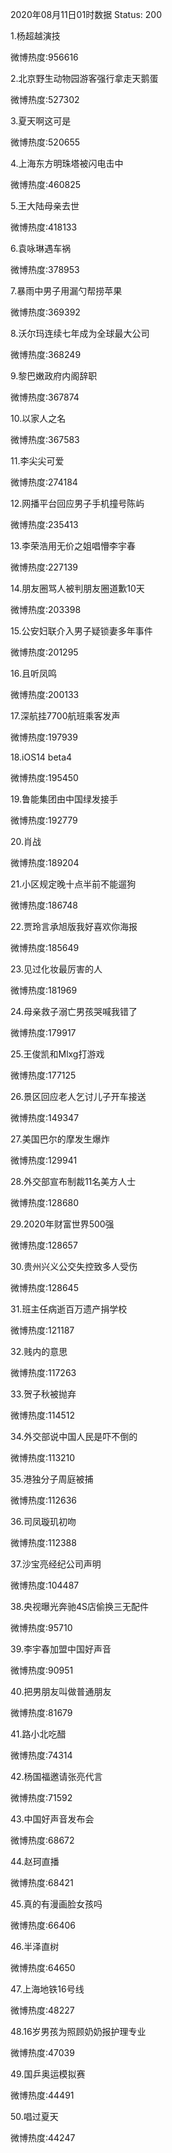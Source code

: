 2020年08月11日01时数据
Status: 200

1.杨超越演技

微博热度:956616

2.北京野生动物园游客强行拿走天鹅蛋

微博热度:527302

3.夏天啊这可是

微博热度:520655

4.上海东方明珠塔被闪电击中

微博热度:460825

5.王大陆母亲去世

微博热度:418133

6.袁咏琳遇车祸

微博热度:378953

7.暴雨中男子用漏勺帮捞苹果

微博热度:369392

8.沃尔玛连续七年成为全球最大公司

微博热度:368249

9.黎巴嫩政府内阁辞职

微博热度:367874

10.以家人之名

微博热度:367583

11.李尖尖可爱

微博热度:274184

12.网播平台回应男子手机撞号陈屿

微博热度:235413

13.李荣浩用无价之姐唱懵李宇春

微博热度:227139

14.朋友圈骂人被判朋友圈道歉10天

微博热度:203398

15.公安妇联介入男子疑锁妻多年事件

微博热度:201295

16.且听凤鸣

微博热度:200133

17.深航挂7700航班乘客发声

微博热度:197939

18.iOS14 beta4

微博热度:195450

19.鲁能集团由中国绿发接手

微博热度:192779

20.肖战

微博热度:189204

21.小区规定晚十点半前不能遛狗

微博热度:186748

22.贾玲言承旭版我好喜欢你海报

微博热度:185649

23.见过化妆最厉害的人

微博热度:181969

24.母亲救子溺亡男孩哭喊我错了

微博热度:179917

25.王俊凯和Mlxg打游戏

微博热度:177125

26.景区回应老人乞讨儿子开车接送

微博热度:149347

27.美国巴尔的摩发生爆炸

微博热度:129941

28.外交部宣布制裁11名美方人士

微博热度:128680

29.2020年财富世界500强

微博热度:128657

30.贵州兴义公交失控致多人受伤

微博热度:128645

31.班主任病逝百万遗产捐学校

微博热度:121187

32.贱内的意思

微博热度:117263

33.贺子秋被抛弃

微博热度:114512

34.外交部说中国人民是吓不倒的

微博热度:113210

35.港独分子周庭被捕

微博热度:112636

36.司凤璇玑初吻

微博热度:112388

37.沙宝亮经纪公司声明

微博热度:104487

38.央视曝光奔驰4S店偷换三无配件

微博热度:95710

39.李宇春加盟中国好声音

微博热度:90951

40.把男朋友叫做普通朋友

微博热度:81679

41.路小北吃醋

微博热度:74314

42.杨国福邀请张亮代言

微博热度:71592

43.中国好声音发布会

微博热度:68672

44.赵珂直播

微博热度:68421

45.真的有漫画脸女孩吗

微博热度:66406

46.半泽直树

微博热度:64650

47.上海地铁16号线

微博热度:48227

48.16岁男孩为照顾奶奶报护理专业

微博热度:47039

49.国乒奥运模拟赛

微博热度:44491

50.唱过夏天

微博热度:44247

